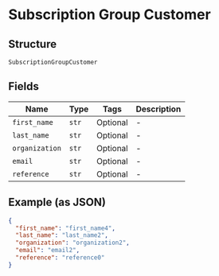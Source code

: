 
# Subscription Group Customer

## Structure

`SubscriptionGroupCustomer`

## Fields

| Name | Type | Tags | Description |
|  --- | --- | --- | --- |
| `first_name` | `str` | Optional | - |
| `last_name` | `str` | Optional | - |
| `organization` | `str` | Optional | - |
| `email` | `str` | Optional | - |
| `reference` | `str` | Optional | - |

## Example (as JSON)

```json
{
  "first_name": "first_name4",
  "last_name": "last_name2",
  "organization": "organization2",
  "email": "email2",
  "reference": "reference0"
}
```

